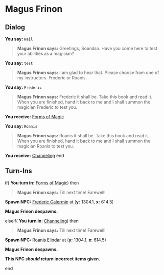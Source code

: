 # Magus Frinon
## Dialog

**You say:** `Hail`



>**Magus Frinon says:** Greetings, Soandso.  Have you come here to test your abilities as a magician?

**You say:** `test`



>**Magus Frinon says:** I am glad to hear that. Please choose from one of my instructors. Frederic or Roanis.

**You say:** `Frederic`



>**Magus Frinon says:** Frederic it shall be.  Take this book and read it.  When you are finished, hand it back to me and I shall summon the magician Frederic to test you.


**You receive:**  [Forms of Magic](/item/18532)

**You say:** `Roanis`



>**Magus Frinon says:** Roanis it shall be.  Take this book and read it.  When you are finished, hand it back to me and I shall summon the magician Roanis to test you.


**You receive:**  [Channeling](/item/18533)
end

## Turn-Ins



if( **You turn in:** [Forms of Magic](/item/18532)) then 


>**Magus Frinon says:** Till next time!  Farewell!


**Spawn NPC:**  [Frederic Calermin](/npc/71088) at (**y:** 1304.1, **x:** 614.5)


**Magus Frinon despawns.**

elseif( **You turn in:** [Channeling](/item/18533)) then 


>**Magus Frinon says:** Till next time!  Farewell!


**Spawn NPC:**  [Roanis Elindar](/npc/71094) at (**y:** 1304.1, **x:** 614.5)


**Magus Frinon despawns.**

**This NPC *should* return incorrect items given.**

end